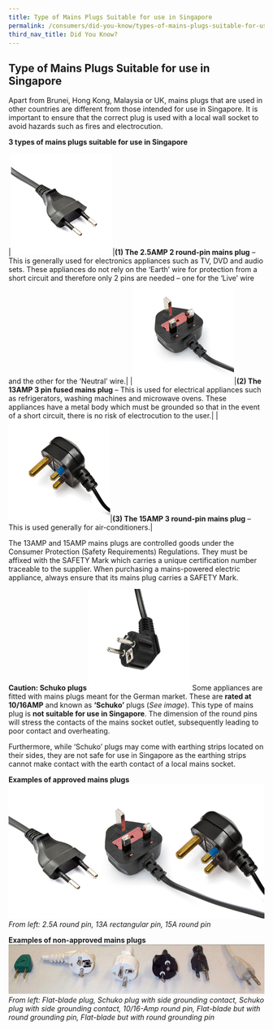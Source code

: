 ```yaml
---
title: Type of Mains Plugs Suitable for use in Singapore
permalink: /consumers/did-you-know/types-of-mains-plugs-suitable-for-use-in-singapore
third_nav_title: Did You Know?
---
```

## Type of Mains Plugs Suitable for use in Singapore
Apart from Brunei, Hong Kong, Malaysia or UK, mains plugs that are used in other countries are different from those intended for use in Singapore. It is important to ensure that the correct plug is used with a local wall socket to avoid hazards such as fires and electrocution.

**3 types of mains plugs suitable for use in Singapore**

|![mains plugs 1](/images/consumers/did-you-know/types-of-mains-plugs/mains-plugs-1.jpg)|**(1) The 2.5AMP 2 round-pin mains plug** – This is generally used for electronics appliances such as TV, DVD and audio sets. These appliances do not rely on the ‘Earth’ wire for protection from a short circuit and therefore only 2 pins are needed – one for the ‘Live’ wire and the other for the ‘Neutral’ wire.|
|![mains plugs 2](/images/consumers/did-you-know/types-of-mains-plugs/mains-plugs-2.jpg)|**(2) The 13AMP 3 pin fused mains plug** – This is used for electrical appliances such as refrigerators, washing machines and microwave ovens. These appliances have a metal body which must be grounded so that in the event of a short circuit, there is no risk of electrocution to the user.|
|![mains plugs 3](/images/consumers/did-you-know/types-of-mains-plugs/mains-plugs-3.jpg)|**(3) The 15AMP 3 round-pin mains plug** – This is used generally for air-conditioners.|

The 13AMP and 15AMP mains plugs are controlled goods under the Consumer Protection (Safety Requirements) Regulations. They must be affixed with the SAFETY Mark which carries a unique certification number traceable to the supplier. When purchasing a mains-powered electric appliance, always ensure that its mains plug carries a SAFETY Mark.

**Caution: Schuko plugs**
![mains plugs 4](/images/consumers/did-you-know/types-of-mains-plugs/mains-plugs-4.jpg)
Some appliances are fitted with mains plugs meant for the German market. These are **rated at 10/16AMP** and known as **‘Schuko’** plugs (*See image*). This type of mains plug is **not suitable for use in Singapore**. The dimension of the round pins will stress the contacts of the mains socket outlet, subsequently leading to poor contact and overheating.

Furthermore, while ‘Schuko’ plugs may come with earthing strips located on their sides, they are not safe for use in Singapore as the earthing strips cannot make contact with the earth contact of a local mains socket.

**Examples of approved mains plugs**
![mains plugs 5](/images/consumers/did-you-know/types-of-mains-plugs/mains-plugs-5.jpg)
*From left: 2.5A round pin, 13A rectangular pin, 15A round pin*

**Examples of non-approved mains plugs**
![non approved mains plugs](/images/consumers/did-you-know/types-of-mains-plugs/non-approved-mains-plugs.jpg)
*From left: Flat-blade plug, Schuko plug with side grounding contact, Schuko plug with side grounding contact, 10/16-Amp round pin, Flat-blade but with round grounding pin, Flat-blade but with round grounding pin*


